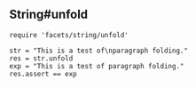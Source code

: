 ## String#unfold

    require 'facets/string/unfold'

    str = "This is a test of\nparagraph folding."
    res = str.unfold
    exp = "This is a test of paragraph folding."
    res.assert == exp

